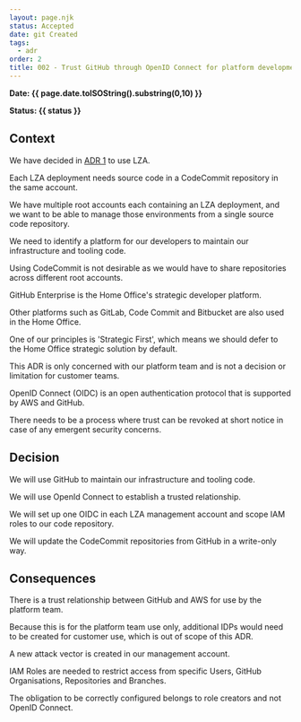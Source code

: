 ```yaml
---
layout: page.njk
status: Accepted
date: git Created
tags:
  - adr
order: 2
title: 002 - Trust GitHub through OpenID Connect for platform development 
---
```


**Date: {{ page.date.toISOString().substring(0,10) }}**

**Status: {{ status }}**

## Context

We have decided in [ADR 1](001-use-aws-landing-zone-accelerator.md) to use LZA.

Each LZA deployment needs source code in a CodeCommit repository in the same account.

We have multiple root accounts each containing an LZA deployment, and we want to be able to manage those environments from a single source code repository.

We need to identify a platform for our developers to maintain our infrastructure and tooling code.

Using CodeCommit is not desirable as we would have to share repositories across different root accounts.

GitHub Enterprise is the Home Office's strategic developer platform.

Other platforms such as GitLab, Code Commit and Bitbucket are also used in the Home Office.

One of our principles is 'Strategic First', which means we should defer to the Home Office strategic solution by default.

This ADR is only concerned with our platform team and is not a decision or limitation for customer teams.

OpenID Connect (OIDC) is an open authentication protocol that is supported by AWS and GitHub.

There needs to be a process where trust can be revoked at short notice in case of any emergent security concerns.

## Decision

We will use GitHub to maintain our infrastructure and tooling code.

We will use OpenId Connect to establish a trusted relationship.

We will set up one OIDC in each LZA management account and scope IAM roles to our code repository.

We will update the CodeCommit repositories from GitHub in a write-only way.

## Consequences

There is a trust relationship between GitHub and AWS for use by the platform team. 

Because this is for the platform team use only, additional IDPs would need to be created for customer use, which is out of scope of this ADR.

A new attack vector is created in our management account.

IAM Roles are needed to restrict access from specific Users, GitHub Organisations, Repositories and Branches. 

The obligation to be correctly configured belongs to role creators and not OpenID Connect.
